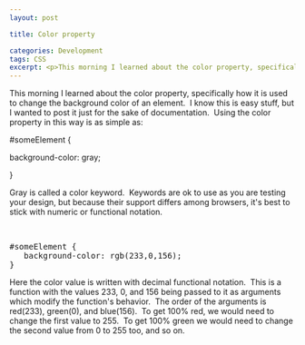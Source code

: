 ```yaml
---
layout: post

title: Color property

categories: Development
tags: CSS
excerpt: <p>This morning I learned about the color property, specifically how it is used to change the background color of an element.  I know this is easy stuff, but I wanted to post it just for the sake of documentation.  Using the color property in this way is as simple as:</p>
---
```

<p>This morning I learned about the color property, specifically how it is used to change the background color of an element.  I know this is easy stuff, but I wanted to post it just for the sake of documentation.  Using the color property in this way is as simple as:</p>
<p>#someElement {</p>
<p>background-color: gray;</p>
<p>}</p>
<p>Gray is called a color keyword.  Keywords are ok to use as you are testing your design, but because their support differs among browsers, it's best to stick with numeric or functional notation.</p>
<p>&nbsp;</p>
<pre>#someElement {
   background-color: rgb(233,0,156); 
}</pre>
<p>Here the color value is written with decimal functional notation.  This is a function with the values 233, 0, and 156 being passed to it as arguments which modify the function's behavior.  The order of the arguments is red(233), green(0), and blue(156).  To get 100% red, we would need to change the first value to 255.  To get 100% green we would need to change the second value from 0 to 255 too, and so on.</p>
<pre></pre>
